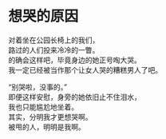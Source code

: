 # 想哭的原因

对着坐在公园长椅上的我们，\
路过的人们投来冷冷的一瞥。\
的确会这样吧，毕竟身边的她正号啕大哭。\
我一定已经被当作那个让女人哭的糟糕男人了吧。

“别哭啦，没事的。”\
即便这样安慰，身旁的她依旧止不住泪水，\
我也只能尴尬地坐着。\
其实，分明我才更想哭啊。\
被甩的人，明明是我啊。
